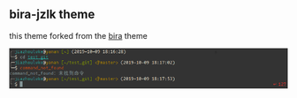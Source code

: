 ## bira-jzlk theme

this theme forked from the [bira](https://github.com/oh-my-fish/theme-bira) theme

![screenshot](https://github.com/jiazhoulvke/theme-bira-jzlk/raw/master/screenshot.png)
